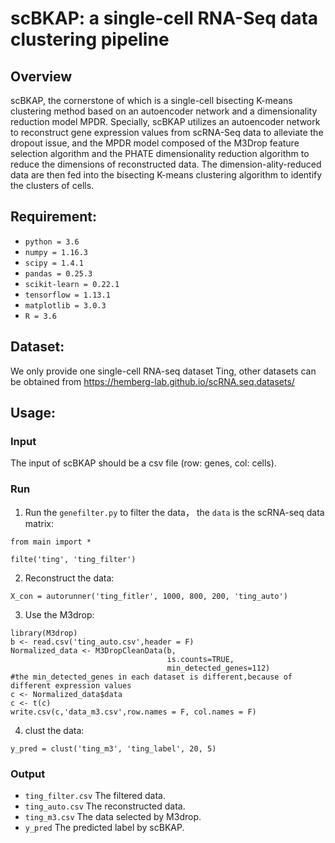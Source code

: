 # scBKAP: a single-cell RNA-Seq data clustering pipeline

## Overview

scBKAP, the cornerstone of which is a single-cell bisecting K-means clustering method based on an autoencoder network and a dimensionality reduction model MPDR. Specially, scBKAP utilizes an autoencoder network to reconstruct gene expression values from scRNA-Seq data to alleviate the dropout issue, and the MPDR model composed of the M3Drop feature selection algorithm and the PHATE dimensionality reduction algorithm to reduce the dimensions of reconstructed data. The dimension-ality-reduced data are then fed into the bisecting K-means clustering algorithm to identify the clusters of cells.

## Requirement:

- `python = 3.6`
- `numpy = 1.16.3`
- `scipy = 1.4.1`
- `pandas = 0.25.3`
- `scikit-learn = 0.22.1`
- `tensorflow = 1.13.1`
- `matplotlib = 3.0.3`
- `R = 3.6`

## Dataset:

We only provide one single-cell RNA-seq dataset Ting, other datasets can be obtained from https://hemberg-lab.github.io/scRNA.seq.datasets/

## Usage:

### Input
The input of scBKAP should be a csv file (row: genes, col: cells).

### Run

1. Run the `genefilter.py` to filter the data， the `data` is the scRNA-seq data matrix:

```
from main import *

filte('ting', 'ting_filter')
```

2. Reconstruct the data:

```
X_con = autorunner('ting_fitler', 1000, 800, 200, 'ting_auto')
```

3. Use the M3drop:

```
library(M3drop)
b <- read.csv('ting_auto.csv',header = F)
Normalized_data <- M3DropCleanData(b, 
                                   is.counts=TRUE, 
                                   min_detected_genes=112)
#the min_detected_genes in each dataset is different,because of different expression values
c <- Normalized_data$data
c <- t(c)
write.csv(c,'data_m3.csv',row.names = F, col.names = F)
```

4. clust the data:

```
y_pred = clust('ting_m3', 'ting_label', 20, 5)
```

### Output

- `ting_filter.csv` The filtered data.
- `ting_auto.csv` The reconstructed data.
- `ting_m3.csv` The data selected by M3drop.
- `y_pred` The predicted label by scBKAP.
